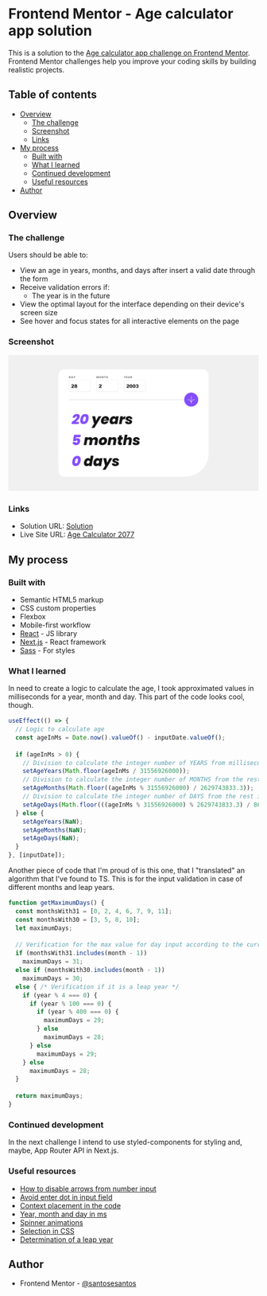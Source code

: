 # Frontend Mentor - Age calculator app solution

This is a solution to the [Age calculator app challenge on Frontend Mentor](https://www.frontendmentor.io/challenges/age-calculator-app-dF9DFFpj-Q). Frontend Mentor challenges help you improve your coding skills by building realistic projects. 

## Table of contents

- [Overview](#overview)
  - [The challenge](#the-challenge)
  - [Screenshot](#screenshot)
  - [Links](#links)
- [My process](#my-process)
  - [Built with](#built-with)
  - [What I learned](#what-i-learned)
  - [Continued development](#continued-development)
  - [Useful resources](#useful-resources)
- [Author](#author)

## Overview

### The challenge

Users should be able to:

- View an age in years, months, and days after insert a valid date through the form
- Receive validation errors if:
  - The year is in the future
- View the optimal layout for the interface depending on their device's screen size
- See hover and focus states for all interactive elements on the page

### Screenshot

![](./screenshot.png)

### Links

- Solution URL: [Solution](https://your-solution-url.com)
- Live Site URL: [Age Calculator 2077](https://your-live-site-url.com)

## My process

### Built with

- Semantic HTML5 markup
- CSS custom properties
- Flexbox
- Mobile-first workflow
- [React](https://reactjs.org/) - JS library
- [Next.js](https://nextjs.org/) - React framework
- [Sass](https://sass-lang.com/) - For styles

### What I learned

In need to create a logic to calculate the age, I took approximated values in milliseconds for a year, month and day. This part of the code looks cool, though.

```js
useEffect(() => {
  // Logic to calculate age
  const ageInMs = Date.now().valueOf() - inputDate.valueOf();

  if (ageInMs > 0) {
    // Division to calculate the integer number of YEARS from milliseconds
    setAgeYears(Math.floor(ageInMs / 31556926000));
    // Division to calculate the integer number of MONTHS from the rest in milliseconds of years operation
    setAgeMonths(Math.floor((ageInMs % 31556926000) / 2629743833.3));
    // Division to calculate the integer number of DAYS from the rest in milliseconds of months operation
    setAgeDays(Math.floor(((ageInMs % 31556926000) % 2629743833.3) / 86400000));
  } else {
    setAgeYears(NaN);
    setAgeMonths(NaN);
    setAgeDays(NaN);
  }
}, [inputDate]);
```

Another piece of code that I'm proud of is this one, that I "translated" an algorithm that I've found to TS. This is for the input validation in case of different months and leap years.

```js
function getMaximumDays() {
  const monthsWith31 = [0, 2, 4, 6, 7, 9, 11];
  const monthsWith30 = [3, 5, 8, 10];
  let maximumDays;

  // Verification for the max value for day input according to the current month
  if (monthsWith31.includes(month - 1))
    maximumDays = 31;
  else if (monthsWith30.includes(month - 1))
    maximumDays = 30;
  else { /* Verification if it is a leap year */
    if (year % 4 === 0) {
      if (year % 100 === 0) {
        if (year % 400 === 0) {
          maximumDays = 29;
        } else
          maximumDays = 28;
      } else
        maximumDays = 29;
    } else
      maximumDays = 28;
  }

  return maximumDays;
}
```

### Continued development

In the next challenge I intend to use styled-components for styling and, maybe, App Router API in Next.js.

### Useful resources

- [How to disable arrows from number input](https://www.geeksforgeeks.org/how-to-disable-arrows-from-number-input/)
- [Avoid enter dot in input field](https://stackoverflow.com/questions/70303820/avoid-enter-dot-in-input-field)
- [Context placement in the code](https://github.com/vercel/next.js/discussions/14788)
- [Year, month and day in ms](https://www.advancedconverter.com/unit-conversions/time-conversion/years-to-milliseconds)
- [Spinner animations](https://blog.logrocket.com/spinners-notifications-react-app/#adding-modern-spinners-react-spinners)
- [Selection in CSS](https://www.w3schools.com/howto/howto_css_text_selection.asp)
- [Determination of a leap year](https://learn.microsoft.com/en-us/office/troubleshoot/excel/determine-a-leap-year)

## Author

- Frontend Mentor - [@santosesantos](https://www.frontendmentor.io/profile/santosesantos)
